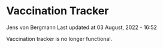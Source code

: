 Vaccination Tracker
================
Jens von Bergmann
Last updated at 03 August, 2022 - 16:52

Vaccination tracker is no longer functional.
